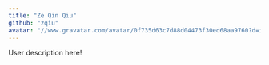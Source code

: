 ```yaml
---
title: "Ze Qin Qiu"
github: "zqiu"
avatar: "//www.gravatar.com/avatar/0f735d63c7d88d04473f30ed68aa9760?d=identicon"
---
```


User description here!
